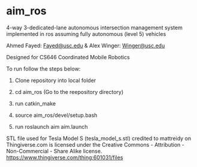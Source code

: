 # aim_ros
4-way 3-dedicated-lane autonomous intersection management system implemented in ros assuming fully autonomous (level 5) vehicles 

Ahmed Fayed: Fayed@usc.edu & Alex Winger: Winger@usc.edu

Designed for CS646 Coordinated Mobile Robotics

To run follow the steps below:

1. Clone repository into local folder

2. cd aim_ros (Go to the reepository directory)

3. run catkin_make

4. source aim_ros/devel/setup.bash

5. run roslaunch aim aim.launch

STL file used for Tesla Model S (tesla_model_s.stl) credited to mattreidy on Thingiverse.com is licensed under the Creative Commons - Attribution - Non-Commercial - Share Alike license.
https://www.thingiverse.com/thing:601031/files
